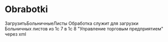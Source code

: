 # Obrabotki
ЗагрузитьБольничныеЛисты
Обработка служит для загрузки Больничных листов из 1с 7 в 1с 8 "Управление торговым предприятием" через xml
